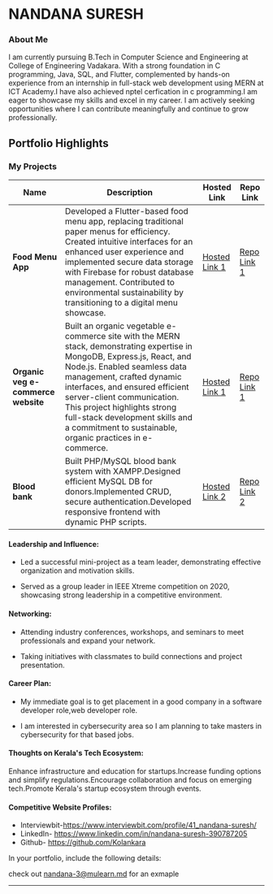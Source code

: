 # NANDANA SURESH

### About Me

I am currently pursuing B.Tech in Computer Science and Engineering at College of Engineering Vadakara. With a strong foundation in C programming, Java, SQL, and Flutter, complemented by hands-on experience from an internship in full-stack web development using MERN at ICT Academy.I have also achieved nptel cerfication in c programming.I am eager to showcase my skills and excel in my career. I am actively seeking opportunities where I can contribute meaningfully and continue to grow professionally.


## Portfolio Highlights

### My Projects

| Name                | Description                                                               | Hosted Link                              | Repo Link                                                      |
|---------------------|---------------------------------------------------------------------------|------------------------------------------|----------------------------------------------------------------|
| **Food Menu App**  | Developed a Flutter-based food menu app, replacing traditional paper menus for efficiency. Created intuitive interfaces for an enhanced user experience and implemented secure data storage with Firebase for robust database management. Contributed to environmental sustainability by transitioning to a digital menu showcase.                                             | [Hosted Link 1](https://github.com/)    | [Repo Link 1](https://github.com/Kolankara/food_app) 
| **Organic veg e-commerce website**  | Built an organic vegetable e-commerce site with the MERN stack, demonstrating expertise in MongoDB, Express.js, React, and Node.js. Enabled seamless data management, crafted dynamic interfaces, and ensured efficient server-client communication. This project highlights strong full-stack development skills and a commitment to sustainable, organic practices in e-commerce.                                             | [Hosted Link 1](https://github.com/)    | [Repo Link 1](https://github.com/Kolankara/)  
| **Blood bank**  | Built PHP/MySQL blood bank system with XAMPP.Designed efficient MySQL DB for donors.Implemented CRUD, secure authentication.Developed responsive frontend with dynamic PHP scripts.                                              | [Hosted Link 2](https://github.com/Kolankara)    | [Repo Link 2](https://github.com/Kolankara/blood_bank)             |

#### Leadership and Influence:

- Led a successful mini-project as a team leader, demonstrating effective organization and motivation skills.
  
- Served as a group leader in IEEE Xtreme competition on 2020, showcasing strong leadership in a competitive environment.



#### Networking:

- Attending industry conferences, workshops, and seminars to meet professionals and expand your network.
  
- Taking initiatives with classmates to build connections and project presentation.

#### Career Plan:

- My immediate goal is to get placement in a good company in a software developer role,web developer role.
  
- I am interested in cybersecurity area so I am planning to take masters in cybersecurity for that based jobs.

#### Thoughts on Kerala's Tech Ecosystem:

Enhance infrastructure and education for startups.Increase funding options and simplify regulations.Encourage collaboration and focus on emerging tech.Promote Kerala's startup ecosystem through events.

#### Competitive Website Profiles:

- Interviewbit-https://www.interviewbit.com/profile/41_nandana-suresh/
- LinkedIn-
https://www.linkedin.com/in/nandana-suresh-390787205
- Github-
https://github.com/Kolankara

In your portfolio, include the following details:

check out nandana-3@mulearn.md for an exmaple






---
